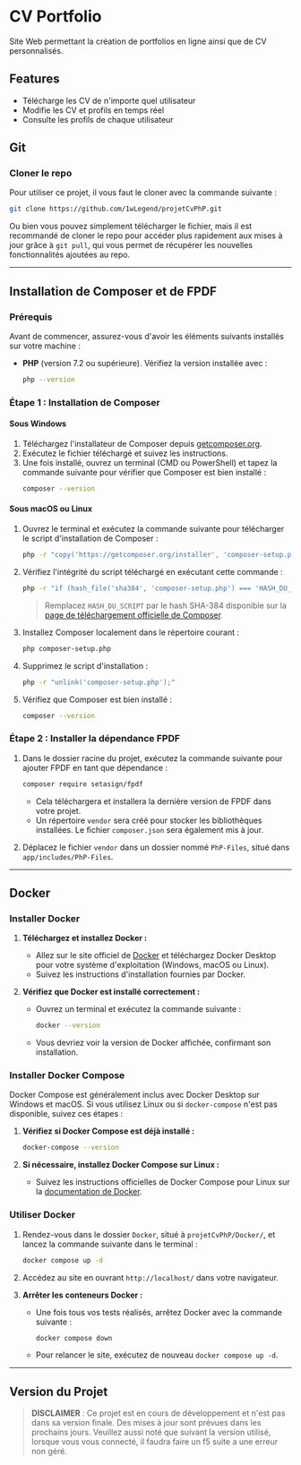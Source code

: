 # CV Portfolio

Site Web permettant la création de portfolios en ligne ainsi que de CV personnalisés.

## Features

- Télécharge les CV de n'importe quel utilisateur
- Modifie les CV et profils en temps réel
- Consulte les profils de chaque utilisateur

## Git
### Cloner le repo

Pour utiliser ce projet, il vous faut le cloner avec la commande suivante :

```bash
git clone https://github.com/1wLegend/projetCvPhP.git
```

Ou bien vous pouvez simplement télécharger le fichier, mais il est recommandé de cloner le repo pour accéder plus rapidement aux mises à jour grâce à `git pull`, qui vous permet de récupérer les nouvelles fonctionnalités ajoutées au repo.

---

## Installation de Composer et de FPDF

### Prérequis
Avant de commencer, assurez-vous d'avoir les éléments suivants installés sur votre machine :
- **PHP** (version 7.2 ou supérieure). Vérifiez la version installée avec :
  ```bash
  php --version
  ```

### Étape 1 : Installation de Composer

#### Sous Windows

1. Téléchargez l'installateur de Composer depuis [getcomposer.org](https://getcomposer.org/).
2. Exécutez le fichier téléchargé et suivez les instructions.
3. Une fois installé, ouvrez un terminal (CMD ou PowerShell) et tapez la commande suivante pour vérifier que Composer est bien installé :
   ```bash
   composer --version
   ```

#### Sous macOS ou Linux

1. Ouvrez le terminal et exécutez la commande suivante pour télécharger le script d'installation de Composer :
   ```bash
   php -r "copy('https://getcomposer.org/installer', 'composer-setup.php');"
   ```
2. Vérifiez l'intégrité du script téléchargé en exécutant cette commande :
   ```bash
   php -r "if (hash_file('sha384', 'composer-setup.php') === 'HASH_DU_SCRIPT') { echo 'Installer verified'; } else { echo 'Installer corrupt'; unlink('composer-setup.php'); } echo PHP_EOL;"
   ```
   > Remplacez `HASH_DU_SCRIPT` par le hash SHA-384 disponible sur la [page de téléchargement officielle de Composer](https://getcomposer.org/download/).
3. Installez Composer localement dans le répertoire courant :
   ```bash
   php composer-setup.php
   ```
4. Supprimez le script d'installation :
   ```bash
   php -r "unlink('composer-setup.php');"
   ```
5. Vérifiez que Composer est bien installé :
   ```bash
   composer --version
   ```

### Étape 2 : Installer la dépendance FPDF

1. Dans le dossier racine du projet, exécutez la commande suivante pour ajouter FPDF en tant que dépendance :
   ```bash
   composer require setasign/fpdf
   ```
   - Cela téléchargera et installera la dernière version de FPDF dans votre projet.
   - Un répertoire `vendor` sera créé pour stocker les bibliothèques installées. Le fichier `composer.json` sera également mis à jour.

2. Déplacez le fichier `vendor` dans un dossier nommé `PhP-Files`, situé dans `app/includes/PhP-Files`.

---

## Docker

### Installer Docker

1. **Téléchargez et installez Docker :**
   - Allez sur le site officiel de [Docker](https://www.docker.com/products/docker-desktop) et téléchargez Docker Desktop pour votre système d'exploitation (Windows, macOS ou Linux).
   - Suivez les instructions d'installation fournies par Docker.

2. **Vérifiez que Docker est installé correctement :**
   - Ouvrez un terminal et exécutez la commande suivante :
     ```bash
     docker --version
     ```
   - Vous devriez voir la version de Docker affichée, confirmant son installation.

### Installer Docker Compose

Docker Compose est généralement inclus avec Docker Desktop sur Windows et macOS. Si vous utilisez Linux ou si `docker-compose` n'est pas disponible, suivez ces étapes :

1. **Vérifiez si Docker Compose est déjà installé :**
   ```bash
   docker-compose --version
   ```

2. **Si nécessaire, installez Docker Compose sur Linux :**
   - Suivez les instructions officielles de Docker Compose pour Linux sur la [documentation de Docker](https://docs.docker.com/compose/install/).

### Utiliser Docker

1. Rendez-vous dans le dossier `Docker`, situé à `projetCvPhP/Docker/`, et lancez la commande suivante dans le terminal :
   ```bash
   docker compose up -d
   ```

2. Accédez au site en ouvrant `http://localhost/` dans votre navigateur.

3. **Arrêter les conteneurs Docker :**
   - Une fois tous vos tests réalisés, arrêtez Docker avec la commande suivante :
     ```bash
     docker compose down
     ```
   - Pour relancer le site, exécutez de nouveau `docker compose up -d`.

---

## Version du Projet

> **DISCLAIMER** : Ce projet est en cours de développement et n'est pas dans sa version finale. Des mises à jour sont prévues dans les prochains jours. Veuillez aussi noté que suivant la version utilisé, lorsque vous vous connecté, il faudra faire un f5 suite a une erreur non géré.